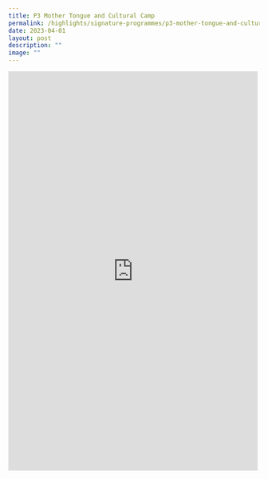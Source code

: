 ```yaml
---
title: P3 Mother Tongue and Cultural Camp
permalink: /highlights/signature-programmes/p3-mother-tongue-and-cultural-camp/
date: 2023-04-01
layout: post
description: ""
image: ""
---
```

<iframe allow="autoplay; clipboard-write; encrypted-media; picture-in-picture; web-share" allowfullscreen="true" frameborder="0" scrolling="no" style="border:none;overflow:hidden" height="799" width="500" src="https://www.facebook.com/plugins/post.php?href=https%3A%2F%2Fwww.facebook.com%2Fpermalink.php%3Fstory_fbid%3Dpfbid0t4o5kobDVsXNEtC9TJKBShwLApwk4YX7wMFEGDFP2hkC2oXdJGzL2zQZjSaVTSZ4l%26id%3D100063909198835&amp;show_text=true&amp;width=500"></iframe>